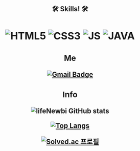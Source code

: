 <h2 align = "center"><b>🛠 Skills! 🛠 <b><h2>
  
<img alt="HTML5" src ="https://img.shields.io/badge/HTML5-E34F26.svg?&style=flat&logo=html5&logoColor=white"/>
<img alt="CSS3" src ="https://img.shields.io/badge/CSS3-1572B6.svg?&style=flat&logo=css3&logoColor=white"/>
<img alt="JS" src ="https://img.shields.io/badge/JAVASCRIPT-F7DF1E.svg?&style=flat&logo=javascript&logoColor=white"/>
<img alt="JAVA" src ="https://img.shields.io/badge/JAVA-007396.svg?&style=flat&logo=java&logoColor=white"/>
 


  
  
<br />


<h3 align = "center"><b> Me <b></h3>
  
[![Gmail Badge](https://img.shields.io/badge/Gmail-d14836?style=flat&logo=Gmail&logoColor=white&link=mailto:lastchallenged@gmail.com)](mailto:lastchallenged@gmail.com)
  
 
  
<h3 align = "center"><b> Info <b></h3>
 

![lifeNewbi GitHub stats](https://github-readme-stats.vercel.app/api?username=lifeNewbi&show_icons=true&theme=default)

  
[![Top Langs](https://github-readme-stats.vercel.app/api/top-langs/?username=lifeNewbi&layout=compact&theme=default&langs_count=8)](https://github.com/anuraghazra/github-readme-stats)

[![Solved.ac 프로필](http://mazassumnida.wtf/api/v2/generate_badge?boj=taeuk14)](https://solved.ac/taeuk14)

<!--
**lifeNewbi/lifeNewbi** is a ✨ _special_ ✨ repository because its `README.md` (this file) appears on your GitHub profile.

Here are some ideas to get you started:

- 🔭 I’m currently working on ...
- 🌱 I’m currently learning ...
- 👯 I’m looking to collaborate on ...
- 🤔 I’m looking for help with ...
- 💬 Ask me about ...
- 📫 How to reach me: ...
- 😄 Pronouns: ...
- ⚡ Fun fact: ...
-->
